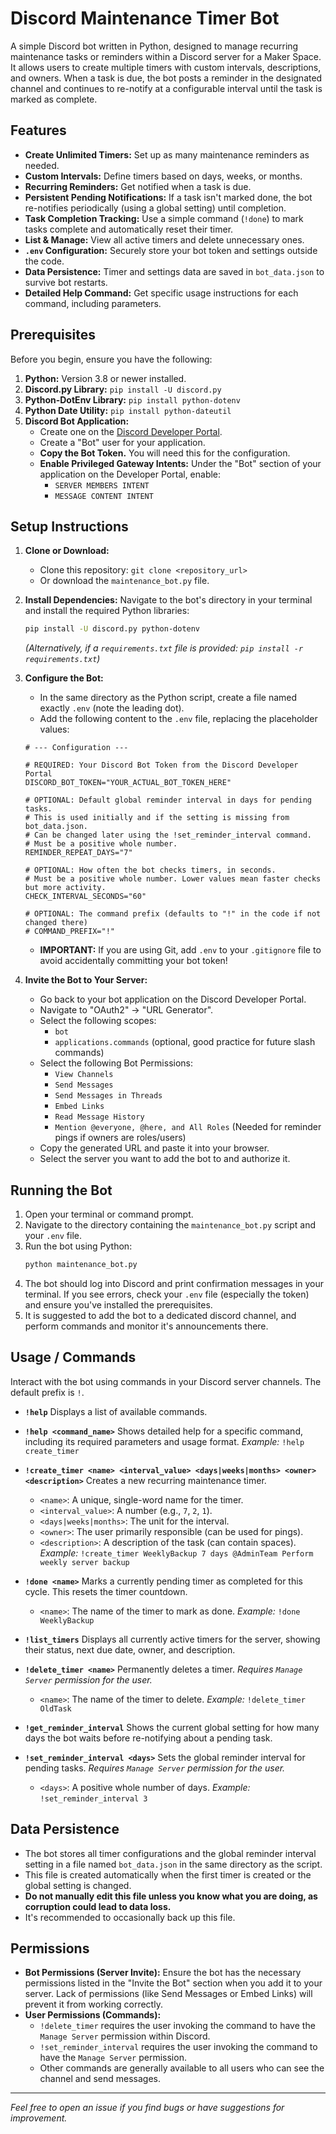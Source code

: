 # Discord Maintenance Timer Bot

A simple Discord bot written in Python, designed to manage recurring maintenance tasks or reminders within a Discord server for a Maker Space. It allows users to create multiple timers with custom intervals, descriptions, and owners. When a task is due, the bot posts a reminder in the designated channel and continues to re-notify at a configurable interval until the task is marked as complete.

## Features

*   **Create Unlimited Timers:** Set up as many maintenance reminders as needed.
*   **Custom Intervals:** Define timers based on days, weeks, or months.
*   **Recurring Reminders:** Get notified when a task is due.
*   **Persistent Pending Notifications:** If a task isn't marked done, the bot re-notifies periodically (using a global setting) until completion.
*   **Task Completion Tracking:** Use a simple command (`!done`) to mark tasks complete and automatically reset their timer.
*   **List & Manage:** View all active timers and delete unnecessary ones.
*   **`.env` Configuration:** Securely store your bot token and settings outside the code.
*   **Data Persistence:** Timer and settings data are saved in `bot_data.json` to survive bot restarts.
*   **Detailed Help Command:** Get specific usage instructions for each command, including parameters.

## Prerequisites

Before you begin, ensure you have the following:

1.  **Python:** Version 3.8 or newer installed.
2.  **Discord.py Library:** `pip install -U discord.py`
3.  **Python-DotEnv Library:** `pip install python-dotenv`
4.  **Python Date Utility:** `pip install python-dateutil`
5.  **Discord Bot Application:**
    *   Create one on the [Discord Developer Portal](https://discord.com/developers/applications).
    *   Create a "Bot" user for your application.
    *   **Copy the Bot Token.** You will need this for the configuration.
    *   **Enable Privileged Gateway Intents:** Under the "Bot" section of your application on the Developer Portal, enable:
        *   `SERVER MEMBERS INTENT`
        *   `MESSAGE CONTENT INTENT`

## Setup Instructions

1.  **Clone or Download:**
    *   Clone this repository: `git clone <repository_url>`
    *   Or download the `maintenance_bot.py` file.

2.  **Install Dependencies:**
    Navigate to the bot's directory in your terminal and install the required Python libraries:
    ```bash
    pip install -U discord.py python-dotenv
    ```
    *(Alternatively, if a `requirements.txt` file is provided: `pip install -r requirements.txt`)*

3.  **Configure the Bot:**
    *   In the same directory as the Python script, create a file named exactly `.env` (note the leading dot).
    *   Add the following content to the `.env` file, replacing the placeholder values:

    ```dotenv
    # --- Configuration ---

    # REQUIRED: Your Discord Bot Token from the Discord Developer Portal
    DISCORD_BOT_TOKEN="YOUR_ACTUAL_BOT_TOKEN_HERE"

    # OPTIONAL: Default global reminder interval in days for pending tasks.
    # This is used initially and if the setting is missing from bot_data.json.
    # Can be changed later using the !set_reminder_interval command.
    # Must be a positive whole number.
    REMINDER_REPEAT_DAYS="7"

    # OPTIONAL: How often the bot checks timers, in seconds.
    # Must be a positive whole number. Lower values mean faster checks but more activity.
    CHECK_INTERVAL_SECONDS="60"

    # OPTIONAL: The command prefix (defaults to "!" in the code if not changed there)
    # COMMAND_PREFIX="!"
    ```

    *   **IMPORTANT:** If you are using Git, add `.env` to your `.gitignore` file to avoid accidentally committing your bot token!

4.  **Invite the Bot to Your Server:**
    *   Go back to your bot application on the Discord Developer Portal.
    *   Navigate to "OAuth2" -> "URL Generator".
    *   Select the following scopes:
        *   `bot`
        *   `applications.commands` (optional, good practice for future slash commands)
    *   Select the following Bot Permissions:
        *   `View Channels`
        *   `Send Messages`
        *   `Send Messages in Threads`
        *   `Embed Links`
        *   `Read Message History`
        *   `Mention @everyone, @here, and All Roles` (Needed for reminder pings if owners are roles/users)
    *   Copy the generated URL and paste it into your browser.
    *   Select the server you want to add the bot to and authorize it.

## Running the Bot

1.  Open your terminal or command prompt.
2.  Navigate to the directory containing the `maintenance_bot.py` script and your `.env` file.
3.  Run the bot using Python:
    ```bash
    python maintenance_bot.py
    ```
4.  The bot should log into Discord and print confirmation messages in your terminal. If you see errors, check your `.env` file (especially the token) and ensure you've installed the prerequisites.
5. It is suggested to add the bot to a dedicated discord channel, and perform commands and monitor it's announcements there.

## Usage / Commands

Interact with the bot using commands in your Discord server channels. The default prefix is `!`.

*   **`!help`**
    Displays a list of available commands.

*   **`!help <command_name>`**
    Shows detailed help for a specific command, including its required parameters and usage format.
    *Example:* `!help create_timer`

*   **`!create_timer <name> <interval_value> <days|weeks|months> <owner> <description>`**
    Creates a new recurring maintenance timer.
    *   `<name>`: A unique, single-word name for the timer.
    *   `<interval_value>`: A number (e.g., `7`, `2`, `1`).
    *   `<days|weeks|months>`: The unit for the interval.
    *   `<owner>`: The user primarily responsible (can be used for pings).
    *   `<description>`: A description of the task (can contain spaces).
    *Example:* `!create_timer WeeklyBackup 7 days @AdminTeam Perform weekly server backup`

*   **`!done <name>`**
    Marks a currently pending timer as completed for this cycle. This resets the timer countdown.
    *   `<name>`: The name of the timer to mark as done.
    *Example:* `!done WeeklyBackup`

*   **`!list_timers`**
    Displays all currently active timers for the server, showing their status, next due date, owner, and description.

*   **`!delete_timer <name>`**
    Permanently deletes a timer.
    *Requires `Manage Server` permission for the user.*
    *   `<name>`: The name of the timer to delete.
    *Example:* `!delete_timer OldTask`

*   **`!get_reminder_interval`**
    Shows the current global setting for how many days the bot waits before re-notifying about a pending task.

*   **`!set_reminder_interval <days>`**
    Sets the global reminder interval for pending tasks.
    *Requires `Manage Server` permission for the user.*
    *   `<days>`: A positive whole number of days.
    *Example:* `!set_reminder_interval 3`

## Data Persistence

*   The bot stores all timer configurations and the global reminder interval setting in a file named `bot_data.json` in the same directory as the script.
*   This file is created automatically when the first timer is created or the global setting is changed.
*   **Do not manually edit this file unless you know what you are doing, as corruption could lead to data loss.**
*   It's recommended to occasionally back up this file.

## Permissions

*   **Bot Permissions (Server Invite):** Ensure the bot has the necessary permissions listed in the "Invite the Bot" section when you add it to your server. Lack of permissions (like Send Messages or Embed Links) will prevent it from working correctly.
*   **User Permissions (Commands):**
    *   `!delete_timer` requires the user invoking the command to have the `Manage Server` permission within Discord.
    *   `!set_reminder_interval` requires the user invoking the command to have the `Manage Server` permission.
    *   Other commands are generally available to all users who can see the channel and send messages.

---

*Feel free to open an issue if you find bugs or have suggestions for improvement.*